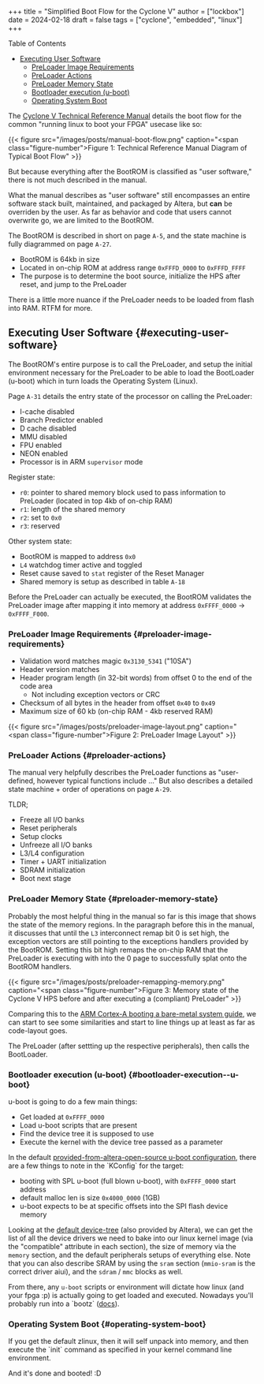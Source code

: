 +++
title = "Simplified Boot Flow for the Cyclone V"
author = ["lockbox"]
date = 2024-02-18
draft = false
tags = ["cyclone", "embedded", "linux"]
+++

<div class="images/posts-toc toc">

<div class="heading">Table of Contents</div>

- [Executing User Software](#executing-user-software)
    - [PreLoader Image Requirements](#preloader-image-requirements)
    - [PreLoader Actions](#preloader-actions)
    - [PreLoader Memory State](#preloader-memory-state)
    - [Bootloader execution (u-boot)](#bootloader-execution--u-boot)
    - [Operating System Boot](#operating-system-boot)

</div>
<!--endtoc-->

The [Cyclone V Technical Reference Manual](<https://www.intel.com/content/www/us/en/docs/programmable/683126/21-2/hard-processor-system-technical-reference.html>)
details the boot flow for the common "running linux to boot your FPGA" usecase like so:

<a id="figure--fig: cyclone-v-boot-flow"></a>

{{< figure src="/images/posts/manual-boot-flow.png" caption="<span class=\"figure-number\">Figure 1: </span>Technical Reference Manual Diagram of Typical Boot Flow" >}}

But because everything after the BootROM is classified as "user software," there is not much described in the manual.

What the manual describes as "user software" still encompasses an entire software stack built,
maintained, and packaged by Altera, but **can** be overriden by the user. As far as behavior and
code that users cannot overwrite go, we are limited to the BootROM.

The BootROM is described in short on page `A-5`, and the state machine is fully diagrammed on
page `A-27`.

-   BootROM is 64kb in size
-   Located in on-chip ROM at address range `0xFFFD_0000` to `0xFFFD_FFFF`
-   The purpose is to determine the boot source, initialize the HPS after reset, and jump to the PreLoader

There is a little more nuance if the PreLoader needs to be loaded from flash into RAM. RTFM for more.


## Executing User Software {#executing-user-software}

The BootROM's entire purpose is to call the PreLoader, and setup the initial environment necessary for
the PreLoader to be able to load the BootLoader (u-boot) which in turn loads the Operating System (Linux).

Page `A-31` details the entry state of the processor on calling the PreLoader:

-   I-cache disabled
-   Branch Predictor enabled
-   D cache disabled
-   MMU disabled
-   FPU enabled
-   NEON enabled
-   Processor is in ARM `supervisor` mode

Register state:

-   `r0`: pointer to shared memory block used to pass information to PreLoader (located in top 4kb of on-chip RAM)
-   `r1`: length of the shared memory
-   `r2`: set to `0x0`
-   `r3`: reserved

Other system state:

-   BootROM is mapped to address `0x0`
-   `L4` watchdog timer active and toggled
-   Reset cause saved to `stat` register of the Reset Manager
-   Shared memory is setup as described in table `A-18`

Before the PreLoader can actually be executed, the BootROM validates the PreLoader image after mapping
it into memory at address `0xFFFF_0000` -&gt; `0xFFFF_F000`.


### PreLoader Image Requirements {#preloader-image-requirements}

-   Validation word matches magic `0x3130_5341` ("10SA")
-   Header version matches
-   Header program length (in 32-bit words) from offset 0 to the end of the code area
    -   Not including exception vectors or CRC
-   Checksum of all bytes in the header from offset `0x40` to `0x49`
-   Maximum size of 60 kb (on-chip RAM - 4kb reserved RAM)

{{< figure src="/images/posts/preloader-image-layout.png" caption="<span class=\"figure-number\">Figure 2: </span>PreLoader Image Layout" >}}


### PreLoader Actions {#preloader-actions}

The manual very helpfully describes the PreLoader functions as "user-defined, however typical functions include ..."
But also describes a detailed state machine + order of operations on page `A-29`.

TLDR;

-   Freeze all I/O banks
-   Reset peripherals
-   Setup clocks
-   Unfreeze all I/O banks
-   L3/L4 configuration
-   Timer + UART initialization
-   SDRAM initialization
-   Boot next stage


### PreLoader Memory State {#preloader-memory-state}

Probably the most helpful thing in the manual so far is this image that shows the state of the memory regions.
In the paragraph before this in the manual, it discusses that until the `L3` interconnect remap bit 0 is
set high, the exception vectors are still pointing to the exceptions handlers provided by the BootROM.
Setting this bit high remaps the on-chip RAM that the PreLoader is executing with into the 0 page to
successfully splat onto the BootROM handlers.

{{< figure src="/images/posts/preloader-remapping-memory.png" caption="<span class=\"figure-number\">Figure 3: </span>Memory state of the Cyclone V HPS before and after executing a (compliant) PreLoader" >}}

Comparing this to the [ARM Cortex-A booting a bare-metal system guide](<https://developer.arm.com/documentation/den0013/d/Boot-Code/Booting-a-bare-metal-system>), we can
start to see some similarities and start to line things up at least as far as code-layout goes.

The PreLoader (after settting up the respective peripherals), then calls the BootLoader.


### Bootloader execution (u-boot) {#bootloader-execution--u-boot}

u-boot is going to do a few main things:

-   Get loaded at `0xFFFF_0000`
-   Load u-boot scripts that are present
-   Find the device tree it is supposed to use
-   Execute the kernel with the device tree passed as a parameter

In the default [provided-from-altera-open-source u-boot configuration](<https://github.com/altera-opensource/u-boot-socfpga/blob/14e5dc0d59381b43979ab059f1de9cf9afe3645a/configs/socfpga_cyclone5_defconfig>),
there are a few things to note in the \`KConfig\` for the target:

-   booting with SPL u-boot (full blown u-boot), with `0xFFFF_0000` start address
-   default malloc len is size `0x4000_0000` (1GB)
-   u-boot expects to be at specific offsets into the SPI flash device memory

Looking at the [default device-tree](<https://github.com/altera-opensource/u-boot-socfpga/blob/14e5dc0d59381b43979ab059f1de9cf9afe3645a/arch/arm/dts/socfpga_cyclone5_socdk.dts>) (also provided by Altera),
we can get the list of all the device drivers we need to bake into our linux kernel image (via the "compatible" attribute in each section),
the size of memory via the `memory` section, and the default peripherals setups of everything else. Note that you can also describe SRAM
by using the `sram` section (`mmio-sram` is the correct driver aiui), and the `sdram` / `mmc` blocks as well.

From there, any `u-boot` scripts or environment will dictate how linux (and your fpga :p) is actually going to get loaded and executed.
Nowadays you'll probably run into a \`bootz\` ([docs](<https://docs.u-boot.org/en/latest/usage/cmd/bootz.html>)).


### Operating System Boot {#operating-system-boot}

If you get the default zlinux, then it will self unpack into memory, and then execute the \`init\` command as specified in your
kernel command line environment.

And it's done and booted! :D
